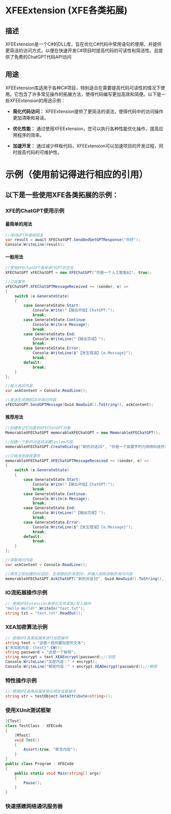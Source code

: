 # XFEExtension (XFE各类拓展)

## 描述

XFEExtension是一个C#的DLL库，旨在优化C#代码中常用语句的使用，并提供更简洁的访问方式，以便在快速开发C#项目时提高代码的可读性和简洁性。且提供了免费的ChatGPT代码API访问

## 用途

XFEExtension库适用于各种C#项目，特别适合在需要提高代码可读性的情况下使用。它包含了许多常见操作的拓展方法，使得代码编写更加高效和简便。以下是一些XFEExtension的用途示例：

- **简化代码访问：** XFEExtension提供了更简洁的语法，使得代码中的访问操作更加清晰和易读。

- **优化性能：** 通过使用XFEExtension，您可以执行各种性能优化操作，提高应用程序的效率。

- **加速开发：** 通过减少样板代码，XFEExtension可以加速项目的开发过程，同时提高代码的可维护性。

# 示例（使用前记得进行相应的引用）

## 以下是一些使用XFE各类拓展的示例：

### XFE的ChatGPT使用示例

#### 最简单的用法

```csharp
//询问GPT并接收回复
var result = await XFEChatGPT.SendAndGetGPTResponse("你好");
Console.WriteLine(result);
```

#### 一般用法

```csharp
//使用XFEChatGPT类来进行GPT的交互
XFEChatGPT xFEChatGPT = new XFEChatGPT("你是一个人工智能AI", true);

//订阅事件
xFEChatGPT.XFEChatGPTMessageReceived += (sender, e) =>
{
    switch (e.GenerateState)
    {
        case GenerateState.Start:
            Console.Write("【输出开始】ChatGPT:");
            break;
        case GenerateState.Continue:
            Console.Write(e.Message);
            break;
        case GenerateState.End:
            Console.WriteLine("【输出完成】");
            break;
        case GenerateState.Error:
            Console.WriteLine($"【发生错误】{e.Message}");
            break;
        default:
            break;
    }
};

//输入询问内容
var askContent = Console.ReadLine();

//发送生成随机ID并询问内容
xFEChatGPT.SendGPTMessage(Guid.NewGuid().ToString(), askContent);
```

#### 推荐用法

```csharp
//创建有记忆功能的XFEChatGPT对象
MemorableXFEChatGPT memorableXFEChatGPT = new MemorableXFEChatGPT();

//创建一个新的对话并设置System内容
memorableXFEChatGPT.CreateDialog("新的对话ID", "你是一个由寰宇朽力网络科技开发的人工智能AI", true, true);

//订阅消息接收事件
memorableXFEChatGPT.XFEChatGPTMessageReceived += (sender, e) =>
{
    switch (e.GenerateState)
    {
        case GenerateState.Start:
            Console.Write("【输出开始】ChatGPT:");
            break;
        case GenerateState.Continue:
            Console.Write(e.Message);
            break;
        case GenerateState.End:
            Console.WriteLine("【输出完成】");
            break;
        case GenerateState.Error:
            Console.WriteLine($"【发生错误】{e.Message}");
            break;
        default:
            break;
    }
};

//读取询问内容
var askContent = Console.ReadLine();

//填写之前创建的对话ID，生成随机的消息ID，并输入刚刚读取的询问内容
memorableXFEChatGPT.AskChatGPT("新的对话ID", Guid.NewGuid().ToString(), askContent);
```

### IO流拓展操作示例

```csharp
// 使用XFEExtension来简化文件读取/写入操作
"Hello World!".WriteIn("test.txt");
string txt = "test.txt".ReadOut();
```

### XEA加密算法示例

```csharp
// 使用XFE各类拓展来进行加密操作
string text = "这是一段将要加密的文本";
$"未加密内容：{text}".CW();
string password = "这是一个秘钥";
string encrypt = text.XEAEncrypt(password);//加密
Console.WriteLine("加密内容：" + encrypt);
Console.WriteLine("解密内容：" + encrypt.XEADecrypt(password));//解密
```

### 特性操作示例

```csharp
// 使用XFE各类拓展来简化特性读取操作
string str = testObject.GetAttribute<string>();
```

### 使用XUnit测试框架

```csharp
[CTest]
class TestClass : XFECode
{
    [MTest]
    void Test()
    {
        Assert(true, "断言内容");
    }
}
public class Program : XFECode
{
    public static void Main(string[] args)
    {
        Pause();
    }
}
```

### 快速搭建网络通讯服务器

```csharp

```